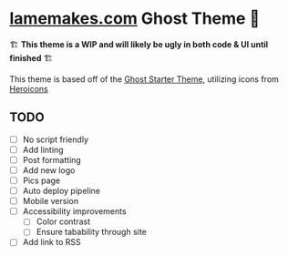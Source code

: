 # [lamemakes.com](https://lamemakes.com) Ghost Theme 👻

🏗️ **This theme is a WIP and will likely be ugly in both code & UI until finished** 🏗️

This theme is based off of the [Ghost Starter Theme](https://github.com/TryGhost/Starter), utilizing icons from [Heroicons](https://heroicons.com)

## TODO

- [ ] No script friendly
- [ ] Add linting
- [ ] Post formatting
- [ ] Add new logo
- [ ] Pics page
- [ ] Auto deploy pipeline
- [ ] Mobile version
- [ ] Accessibility improvements
  - [ ] Color contrast
  - [ ] Ensure tabability through site
- [ ] Add link to RSS
